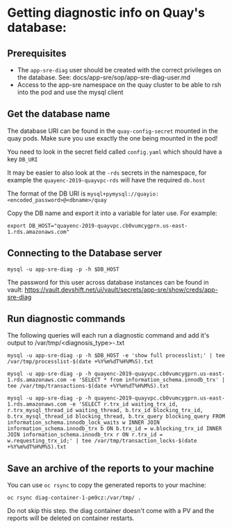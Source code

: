 # Getting diagnostic info on Quay's database:

## Prerequisites

- The `app-sre-diag` user should be created with the correct privileges on the database. See: docs/app-sre/sop/app-sre-diag-user.md
- Access to the app-sre namespace on the quay cluster to be able to rsh into the pod and use the mysql client

## Get the database name

The database URI can be found in the `quay-config-secret` mounted in the quay pods. Make sure you use exactly the one being mounted in the pod!

You need to look in the secret field called `config.yaml` which should have a key `DB_URI`

It may be easier to also look at the `-rds` secrets in the namespace, for example the `quayenc-2019-quayvpc-rds` will have the required `db.host`

The format of the DB URI is `mysql+pymysql://quayio:<encoded_password>@<dbname>/quay`

Copy the DB name and export it into a variable for later use. For example:

```shell
export DB_HOST="quayenc-2019-quayvpc.cb0vumcygprn.us-east-1.rds.amazonaws.com"
```

## Connecting to the Database server

```shell
mysql -u app-sre-diag -p -h $DB_HOST
```

The password for this user across database instances can be found in vault: https://vault.devshift.net/ui/vault/secrets/app-sre/show/creds/app-sre-diag

## Run diagnostic commands

The following queries will each run a diagnostic command and add it's output to /var/tmp/<diagnosis_type>-<timestamp>.txt

```shell
mysql -u app-sre-diag -p -h $DB_HOST -e 'show full processlist;' | tee /var/tmp/processlist-$(date +%Y%m%dT%H%M%S).txt

mysql -u app-sre-diag -p -h quayenc-2019-quayvpc.cb0vumcygprn.us-east-1.rds.amazonaws.com -e 'SELECT * from information_schema.innodb_trx' | tee /var/tmp/transactions-$(date +%Y%m%dT%H%M%S).txt

mysql -u app-sre-diag -p -h quayenc-2019-quayvpc.cb0vumcygprn.us-east-1.rds.amazonaws.com -e 'SELECT r.trx_id waiting_trx_id, r.trx_mysql_thread_id waiting_thread, b.trx_id blocking_trx_id, b.trx_mysql_thread_id blocking_thread, b.trx_query blocking_query FROM information_schema.innodb_lock_waits w INNER JOIN information_schema.innodb_trx b ON b.trx_id = w.blocking_trx_id INNER JOIN information_schema.innodb_trx r ON r.trx_id = w.requesting_trx_id;' | tee /var/tmp/transaction_locks-$(date +%Y%m%dT%H%M%S).txt
```

## Save an archive of the reports to your machine

You can use `oc rsync` to copy the generated reports to your machine:

```
oc rsync diag-container-1-pm9cz:/var/tmp/ .
```

Do not skip this step. the diag container doesn't come with a PV and the reports will be deleted on container restarts.

